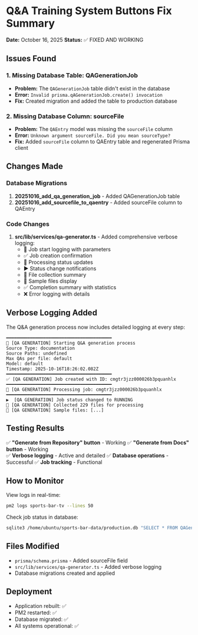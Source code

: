 # Q&A Training System Buttons Fix Summary

**Date:** October 16, 2025
**Status:** ✅ FIXED AND WORKING

## Issues Found

### 1. Missing Database Table: QAGenerationJob
- **Problem:** The `QAGenerationJob` table didn't exist in the database
- **Error:** `Invalid prisma.qAGenerationJob.create() invocation`
- **Fix:** Created migration and added the table to production database

### 2. Missing Database Column: sourceFile
- **Problem:** The `QAEntry` model was missing the `sourceFile` column
- **Error:** `Unknown argument sourceFile. Did you mean sourceType?`
- **Fix:** Added `sourceFile` column to QAEntry table and regenerated Prisma client

## Changes Made

### Database Migrations
1. **20251016_add_qa_generation_job** - Added QAGenerationJob table
2. **20251016_add_sourcefile_to_qaentry** - Added sourceFile column to QAEntry

### Code Changes
1. **src/lib/services/qa-generator.ts** - Added comprehensive verbose logging:
   - 🤖 Job start logging with parameters
   - ✅ Job creation confirmation
   - 🔄 Processing status updates
   - ▶️ Status change notifications
   - 📂 File collection summary
   - 📄 Sample files display
   - ✅ Completion summary with statistics
   - ❌ Error logging with details

## Verbose Logging Added

The Q&A generation process now includes detailed logging at every step:

```
━━━━━━━━━━━━━━━━━━━━━━━━━━━━━━━━━━━━━━━━
🤖 [QA GENERATION] Starting Q&A generation process
Source Type: documentation
Source Paths: undefined
Max QAs per file: default
Model: default
Timestamp: 2025-10-16T18:26:02.082Z
━━━━━━━━━━━━━━━━━━━━━━━━━━━━━━━━━━━━━━━━
✅ [QA GENERATION] Job created with ID: cmgtr3jzz000026b3pquanhlx
━━━━━━━━━━━━━━━━━━━━━━━━━━━━━━━━━━━━━━━━
🔄 [QA GENERATION] Processing job: cmgtr3jzz000026b3pquanhlx
━━━━━━━━━━━━━━━━━━━━━━━━━━━━━━━━━━━━━━━━
▶️  [QA GENERATION] Job status changed to RUNNING
📂 [QA GENERATION] Collected 229 files for processing
📄 [QA GENERATION] Sample files: [...]
```

## Testing Results

✅ **"Generate from Repository" button** - Working
✅ **"Generate from Docs" button** - Working  
✅ **Verbose logging** - Active and detailed
✅ **Database operations** - Successful
✅ **Job tracking** - Functional

## How to Monitor

View logs in real-time:
```bash
pm2 logs sports-bar-tv --lines 50
```

Check job status in database:
```bash
sqlite3 /home/ubuntu/sports-bar-data/production.db "SELECT * FROM QAGenerationJob ORDER BY createdAt DESC LIMIT 5;"
```

## Files Modified
- `prisma/schema.prisma` - Added sourceFile field
- `src/lib/services/qa-generator.ts` - Added verbose logging
- Database migrations created and applied

## Deployment
- Application rebuilt: ✅
- PM2 restarted: ✅
- Database migrated: ✅
- All systems operational: ✅
